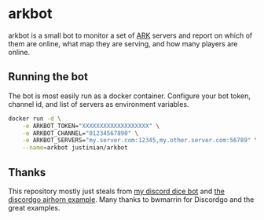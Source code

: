# arkbot

arkbot is a small bot to monitor a set of [ARK](https://survivetheark.com)
servers and report on which of them are online, what map they are serving, and
how many players are online.

## Running the bot

The bot is most easily run as a docker container. Configure your bot token,
channel id, and list of servers as environment variables.

```bash
docker run -d \
    -e ARKBOT_TOKEN="XXXXXXXXXXXXXXXXXXX" \
	-e ARKBOT_CHANNEL="01234567890" \
	-e ARKBOT_SERVERS="my.server.com:12345,my.other.server.com:56789" \
	--name=arkbot justinian/arkbot
```

## Thanks

This repository mostly just steals from [my discord dice bot][2] and [the
discordgo airhorn example][3]. Many thanks to bwmarrin for Discordgo and the
great examples.

[2]: https://github.com/justinian/discorddice
[3]: https://github.com/bwmarrin/discordgo/tree/master/examples/airhorn
